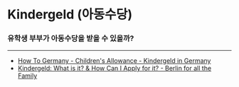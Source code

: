 # Kindergeld \(아동수당\)



### 유학생 부부가 아동수당을 받을 수 있을까?







---

* [How To Germany - Children's Allowance - Kindergeld in Germany](https://www.howtogermany.com/pages/kindergeld.html)
* [Kindergeld: What is it? & How Can I Apply for it? - Berlin for all the Family](http://www.berlinforallthefamily.com/bureaucracy/kindergeld-what-is-it-how-can-i-apply-for-it)



